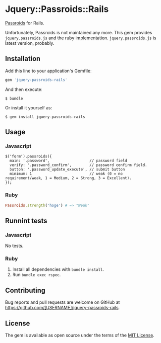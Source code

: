 # Jquery::Passroids::Rails

[Passroids](http://plugins.jquery.com/project/PassRoids) for Rails.

Unfortunately, Passroids is not maintained any more. This gem provides `jquery.passroids.js` and the ruby implementation. `jquery.passroids.js` is latest version, probably.

## Installation

Add this line to your application's Gemfile:

```ruby
gem 'jquery-passroids-rails'
```

And then execute:

    $ bundle

Or install it yourself as:

    $ gem install jquery-passroids-rails

## Usage

### Javascript

```
$('form').passroids({
  main: '.password',                  // password field
  verify: '.password_confirm',        // password confirm field.
  button: '.password_update_execute', // submit button
  minimum: 1                          // weak (0 = no requirement/weak, 1 = Medium, 2 = Strong, 3 = Excellent).
});
```

### Ruby

```ruby
Passroids.strength('hoge') # => "Weak"
```

## Runnint tests

### Javascript

No tests.

### Ruby

1. Install all dependencies with `bundle install`.
1. Run `bundle exec rspec`.

## Contributing

Bug reports and pull requests are welcome on GitHub at https://github.com/[USERNAME]/jquery-passroids-rails.

## License

The gem is available as open source under the terms of the [MIT License](https://opensource.org/licenses/MIT).
